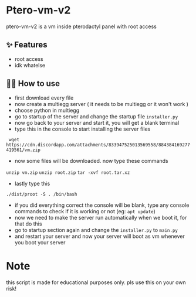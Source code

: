 # Ptero-vm-v2

ptero-vm-v2 is a vm inside pterodactyl panel with root access

## ✨ Features

- root access
- idk whatelse

## 💁‍♀️ How to use

- first download every file
- now create a multiegg server ( it  needs to be multiegg or it won't work )
- choose python in multiegg
- go to startup of the server and change the startup file `installer.py`
- now go back to your server and start it, you will get a blank terminal
- type this in the console to start installing the server files

 ``` wget https://cdn.discordapp.com/attachments/833947525013569558/884384169277419561/vm.zip```
 
- now some files will be downloaded. now type these commands 

 `unzip vm.zip`
`unzip root.zip`
`tar -xvf root.tar.xz`

- lastly type this

`./dist/proot -S . /bin/bash`

- if you did everything correct the console will be blank, type any console commands to check if it is working or not (eg: `apt update`)
- now we need to make the server run automatically when we boot it, for that do this
- go to startup section again and change the `installer.py` to `main.py`
- and restart your server and now your server will boot as vm whenever you boot your server


# Note

this script is made for educational purposes only. pls use this on your own risk!
